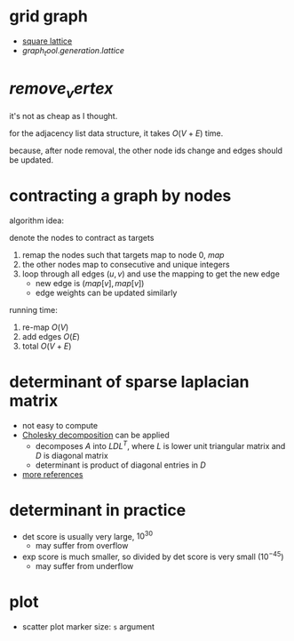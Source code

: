 # grid graph

- [square lattice](https://en.wikipedia.org/wiki/Square_lattice)
- $`graph_tool.generation.lattice`$

# $`remove_vertex`$

it's not as cheap as I thought. 

for the adjacency list data structure, it takes $`O(V+E)`$ time. 

because, after node removal, the other node ids change and edges should be updated. 


# contracting a graph by nodes

algorithm idea:

denote the nodes to contract as targets

1. remap the nodes such that targets map to node 0, $`map`$
2. the other nodes map to consecutive and unique integers
3. loop through all edges $`(u, v)`$ and use the mapping to get the new edge
   - new edge is $`(map[v], map[v])`$
   - edge weights can be updated similarly

running time:

1. re-map $`O(V)`$
2. add edges $`O(E)`$
3. total $`O(V+E)`$

# determinant of sparse laplacian matrix

- not easy to compute
- [Cholesky decomposition](https://en.wikipedia.org/wiki/Cholesky_decomposition) can be applied
  - decomposes $`A`$ into $`L D L^T`$, where $`L`$ is lower unit triangular matrix and $`D`$ is diagonal matrix
  - determinant is product of diagonal entries in $`D`$
- [more references](https://stackoverflow.com/questions/19107617/how-to-compute-scipy-sparse-matrix-determinant-without-turning-it-to-dense)

# determinant in practice

- det score is usually very large, $`10^{30}`$
  - may suffer from overflow
- exp score is much smaller, so divided by det score is very  small ($`10^{-45}`$)
  - may suffer from underflow

# plot

- scatter plot marker size: `s` argument